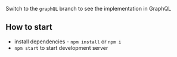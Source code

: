 Switch to the `graphQL` branch to see the implementation in GraphQL

## How to start
- install dependencies - `npm install` or `npm i`
- `npm start` to start development server
